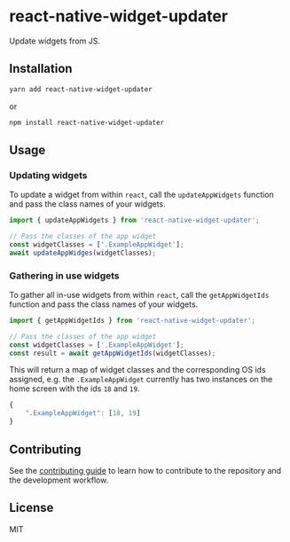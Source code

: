 # react-native-widget-updater

Update widgets from JS.

## Installation

```sh
yarn add react-native-widget-updater
```

or

```sh
npm install react-native-widget-updater
```

## Usage

### Updating widgets

To update a widget from within `react`, call the `updateAppWidgets` function and pass the class names of your widgets.

```js
import { updateAppWidgets } from 'react-native-widget-updater';

// Pass the classes of the app widget
const widgetClasses = ['.ExampleAppWidget'];
await updateAppWidges(widgetClasses);
```

### Gathering in use widgets

To gather all in-use widgets from within `react`, call the `getAppWidgetIds` function and pass the class names of your widgets.

```js
import { getAppWidgetIds } from 'react-native-widget-updater';

// Pass the classes of the app widget
const widgetClasses = ['.ExampleAppWidget'];
const result = await getAppWidgetIds(widgetClasses);
```

This will return a map of widget classes and the corresponding OS ids assigned, e.g. the `.ExampleAppWidget` currently has two instances on the home screen with the ids `18` and `19`.

```js
{
    ".ExampleAppWidget": [18, 19]
}
```

## Contributing

See the [contributing guide](CONTRIBUTING.md) to learn how to contribute to the repository and the development workflow.

## License

MIT
